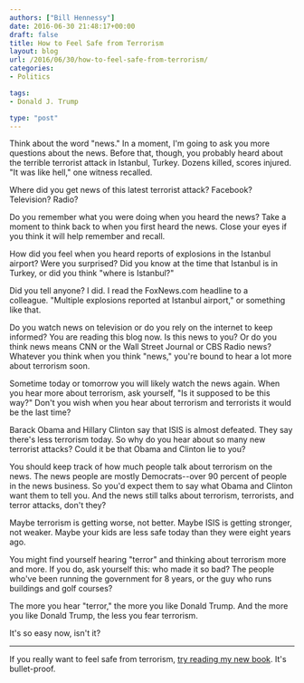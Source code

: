 ```yaml
---
authors: ["Bill Hennessy"]
date: 2016-06-30 21:48:17+00:00
draft: false
title: How to Feel Safe from Terrorism
layout: blog
url: /2016/06/30/how-to-feel-safe-from-terrorism/
categories:
- Politics

tags:
- Donald J. Trump

type: "post"
---
```


Think about the word "news." In a moment, I'm going to ask you more questions about the news. Before that, though, you probably heard about the terrible terrorist attack in Istanbul, Turkey. Dozens killed, scores injured. "It was like hell," one witness recalled.

Where did you get news of this latest terrorist attack? Facebook? Television? Radio?

Do you remember what you were doing when you heard the news? Take a moment to think back to when you first heard the news. Close your eyes if you think it will help remember and recall.

How did you feel when you heard reports of explosions in the Istanbul airport? Were you surprised? Did you know at the time that Istanbul is in Turkey, or did you think "where is Istanbul?"

Did you tell anyone? I did. I read the FoxNews.com headline to a colleague. "Multiple explosions reported at Istanbul airport," or something like that.

Do you watch news on television or do you rely on the internet to keep informed? You are reading this blog now. Is this news to you? Or do you think news means CNN or the Wall Street Journal or CBS Radio news? Whatever you think when you think "news," you're bound to hear a lot more about terrorism soon.

Sometime today or tomorrow you will likely watch the news again. When you hear more about terrorism, ask yourself, "Is it supposed to be this way?" Don't you wish when you hear about terrorism and terrorists it would be the last time?

Barack Obama and Hillary Clinton say that ISIS is almost defeated. They say there's less terrorism today. So why do you hear about so many new terrorist attacks? Could it be that Obama and Clinton lie to you?

You should keep track of how much people talk about terrorism on the news. The news people are mostly Democrats--over 90 percent of people in the news business. So you'd expect them to say what Obama and Clinton want them to tell you. And the news still talks about terrorism, terrorists, and terror attacks, don't they?

Maybe terrorism is getting worse, not better. Maybe ISIS is getting stronger, not weaker. Maybe your kids are less safe today than they were eight years ago.

You might find yourself hearing "terror" and thinking about terrorism more and more. If you do, ask yourself this: who made it so bad? The people who've been running the government for 8 years, or the guy who runs buildings and golf courses?

The more you hear "terror," the more you like Donald Trump. And the more you like Donald Trump, the less you fear terrorism.

It's so easy now, isn't it?



* * *



If you really want to feel safe from terrorism, [try reading my new book](https://hennessysview.com/turning-on-trump/). It's bullet-proof.
